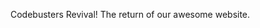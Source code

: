



<p> Codebusters Revival!
The return of our awesome website. </p>

<script>

        //get user id from cookie (need id to delete user)
        var getUrl = "https://crimebusters.tk/api/person/findEmail";

        var getOptions = {
        method: 'GET', 
        mode: 'cors', 
        cache: 'default', 
        credentials: 'include', 
        headers: {
            'Content-Type': 'application/json',
        },
        };

        fetch(getUrl, getOptions)
        .then(response => {
            //error message
            if (!response.ok) {
                const errorMsg = 'Login error: ' + response.status;
                console.log(errorMsg);
                return;
            }
    
            response.json().then(data => {
                //if success
                console.log("User id successfully obtained");
                console.log(data); 

                var id = data.id; 

                console.log(id);

                var updateUrl = "https://crimebusters.tk/api/person/userupdate";

       
                var updateBody = {
                    id: id,
                    loginStatus: "in"
                };

       
                var updateOptions = {
                    method: 'POST',
                    mode: 'cors', // no-cors, *cors, same-origin
                    cache: 'no-cache', // *default, no-cache, reload, force-cache, only-if-cached
                    //credentials: 'include', // include, *same-origin, omit
                    body: JSON.stringify(updateBody),
                    headers: {
                        "content-type": "application/json"
                    },
                };

       

                fetch(updateUrl, updateOptions)
                .then(response => {
                    // trap error response from Web API
                    if (!response.ok) {
                        const errorMsg = 'Login error: ' + response.status;
                        console.log(errorMsg);
                    
                    window.location.href = "{{ site.baseurl }}/homepage";
                    }

                    
                    window.location.href = "{{ site.baseurl }}/homepage";
                })

            }) 
            
        })
    

</script>
